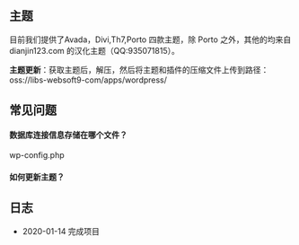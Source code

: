 ## 主题

目前我们提供了Avada，Divi,Th7,Porto 四款主题，除 Porto 之外，其他的均来自 dianjin123.com 的汉化主题（QQ:935071815）。  

**主题更新**：获取主题后，解压，然后将主题和插件的压缩文件上传到路径： oss://libs-websoft9-com/apps/wordpress/ 

## 常见问题

#### 数据库连接信息存储在哪个文件？

wp-config.php

#### 如何更新主题？



## 日志

* 2020-01-14 完成项目
